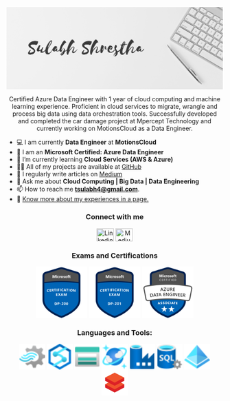 <!--<h3 align="center">Hi 👋, I'm Sulabh Shrestha</h3>-->
<img align="center" alt="Photo" src="./cover-photo.png" />
<p align="center">Certified Azure Data Engineer with 1 year of cloud computing and machine learning experience. Proficient in cloud services to migrate, wrangle and process big data using data orchestration tools. Successfully developed and completed the car damage project at Mpercept Technology and currently working on MotionsCloud as a Data Engineer.</p>

- :computer: I am currently **Data Engineer** at **MotionsCloud**
- :newspaper: I am an **Microsoft Certified: Azure Data Engineer**
- 🌱 I’m currently learning **Cloud Services (AWS & Azure)**
- 👨‍💻 All of my projects are available at [GitHub](https://github.com/codexponent)
- 📝 I regularly write articles on [Medium](https://sulabh4.medium.com/)
- 💬 Ask me about **Cloud Computing | Big Data | Data Engineering**
- 📫 How to reach me **tsulabh4@gmail.com**.
- 📄 [Know more about my experiences in a page.](https://sulabhshrestha.com/)

<h3 align="center">Connect with me</h3>
<p align="center">
<a href="https://linkedin.com/in/sulabhshrestha" target="blank"><img align="center" src="https://cdn.jsdelivr.net/npm/simple-icons@3.0.1/icons/linkedin.svg" title="Linkedin" height="30" width="40" /></a>
<a href="https://sulabh4.medium.com" target="blank"><img align="center" src="https://cdn.jsdelivr.net/npm/simple-icons@3.0.1/icons/medium.svg" title="Medium" height="30" width="40" /></a>
</p>

<h3 align="center">Exams and Certifications</h3>
<p align="center">
<a href="https://www.youracclaim.com/badges/1211ad7a-4978-4587-920b-f1a062d97985/public_url" target="blank"><img align="center" src="dp-200-implementing-an-azure-data-solution.1.png" title="DP-200" height="120" width="120" /></a>
<a href="https://www.youracclaim.com/badges/6d0c56a9-d132-4159-8973-fc9d5b134bfc/public_url" target="blank"><img align="center" src="dp-201-designing-an-azure-data-solution.1.png" title="DP-201" height="120" width="120" /></a>
<a href="https://www.youracclaim.com/badges/e897cdb0-5265-4d76-adf5-9de0d6833483/public_url" target="blank"><img align="center" src="microsoft-certified-azure-data-engineer-associate.png" title="Azure Data Engineer" height="120" width="120" /></a>
</p>

<h3 align="center">Languages and Tools:</h3>
<p align="center">
<a target="blank"><img align="center" src="00042-icon-service-Stream-Analytics-Jobs.svg" title="Stream Analytics" height="60" width="60" /></a>
<a target="blank"><img align="center" src="00606-icon-service-Azure-Synapse-Analytics.svg" title="Synapse Analytics" height="60" width="60" /></a>
<a target="blank"><img align="center" src="10086-icon-service-Storage-Accounts.svg" title="Storage Accounts" height="60" width="60" /></a>
<a target="blank"><img align="center" src="10121-icon-service-Azure-Cosmos-DB.svg" title="Cosmos DB" height="60" width="60" /></a>
<a target="blank"><img align="center" src="10126-icon-service-Data-Factory.svg" title="Data Factory" height="60" width="60" /></a>
<a target="blank"><img align="center" src="10132-icon-service-SQL-Server.svg" title="Azure SQL Server" height="60" width="60" /></a>
<a target="blank"><img align="center" src="10221-icon-service-Azure-Active-Directory.svg" title="Azure Active Directory" height="60" width="60" /></a>
<a target="blank"><img align="center" src="ADB.png" title="Azure Databricks" height="60" width="60" /></a>
</p>
